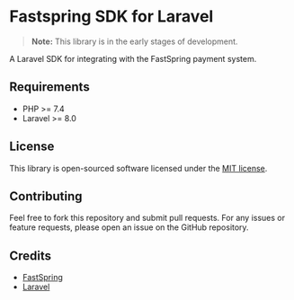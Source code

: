 # Fastspring SDK for Laravel

> **Note:** This library is in the early stages of development.

A Laravel SDK for integrating with the FastSpring payment system.

## Requirements

- PHP >= 7.4
- Laravel >= 8.0

## License

This library is open-sourced software licensed under the [MIT license](LICENSE).

## Contributing

Feel free to fork this repository and submit pull requests. For any issues or feature requests, please open an issue on the GitHub repository.

## Credits

- [FastSpring](https://fastspring.com)
- [Laravel](https://laravel.com)
